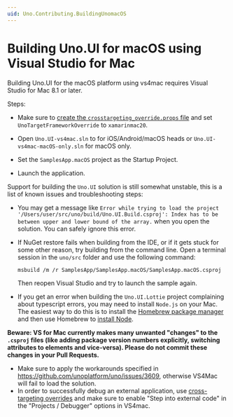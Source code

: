 ```yaml
---
uid: Uno.Contributing.BuildingUnomacOS
---
```


# Building Uno.UI for macOS using Visual Studio for Mac

Building Uno.UI for the macOS platform using vs4mac requires Visual Studio for Mac 8.1 or later.

Steps:

* Make sure to [create the `crosstargeting_override.props` file](debugging-uno-ui.md) and set `UnoTargetFrameworkOverride` to `xamarinmac20`.

* Open `Uno.UI-vs4mac.sln` to for iOS/Android/macOS heads or `Uno.UI-vs4mac-macOS-only.sln` for macOS only.

* Set the `SamplesApp.macOS` project as the Startup Project.

* Launch the application.

Support for building the `Uno.UI` solution is still somewhat unstable, this is a list of known issues and troubleshooting steps:

* You may get a message like `Error while trying to load the project '/Users/user/src/uno/build/Uno.UI.Build.csproj': Index has to be between upper and lower bound of the array.` when you open the solution. You can safely ignore this error.

* If NuGet restore fails when building from the IDE, or if it gets stuck for some other reason, try building from the command line. Open a terminal session in the `uno/src` folder and use the following command:

   ```shell
   msbuild /m /r SamplesApp/SamplesApp.macOS/SamplesApp.macOS.csproj
   ```

   Then reopen Visual Studio and try to launch the sample again.

* If you get an error when building the `Uno.UI.Lottie` project complaining about typescript errors, you may need to install `Node.js` on your Mac. The easiest way to do this is to install the [Homebrew package manager](https://brew.sh/) and then use Homebrew to [install Node](https://changelog.com/posts/install-node-js-with-homebrew-on-os-x).

 **Beware: VS for Mac currently makes many unwanted "changes" to the `.csproj` files (like adding package version numbers explicitly, switching attributes to elements and vice-versa). Please do not commit these changes in your Pull Requests.**

* Make sure to apply the workarounds specified in https://github.com/unoplatform/uno/issues/3609, otherwise VS4Mac will fail to load the solution.
* In order to successfully debug an external application, use [cross-targeting overrides](building-uno-ui.md#building-unoui-for-a-single-target-platform) and make sure to enable "Step into external code" in the "Projects / Debugger" options in VS4mac.
